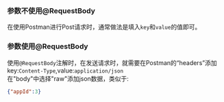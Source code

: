 ### 参数不使用@RequestBody
在使用Postman进行Post请求时，通常做法是填入`key`和`value`的值即可。

### 参数使用@RequestBody
使用`@RequestBody`注解时，在发送请求时，就需要在Postman的“headers”添加key:`Content-Type`,value:`application/json`<br>
在"body"中选择"raw"添加json数据，类似于:<br>
```json
{"appId":3}
```